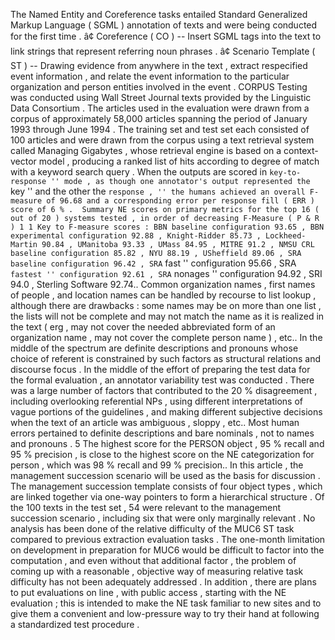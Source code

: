The Named Entity and Coreference tasks entailed Standard Generalized Markup Language ( SGML ) annotation of texts and were being conducted for the first time . 
â¢ Coreference ( CO ) -- Insert SGML tags into the text to link strings that represent referring noun phrases . 
â¢ Scenario Template ( ST ) -- Drawing evidence from anywhere in the text , extract respecified event information , and relate the event information to the particular organization and person entities involved in the event . 
CORPUS Testing was conducted using Wall Street Journal texts provided by the Linguistic Data Consortium . 
The articles used in the evaluation were drawn from a corpus of approximately 58,000 articles spanning the period of January 1993 through June 1994 . 
The training set and test set each consisted of 100 articles and were drawn from the corpus using a text retrieval system called Managing Gigabytes , whose retrieval engine is based on a context-vector model , producing a ranked list of hits according to degree of match with a keyword search query . 
When the outputs are scored in `` key-to-response '' mode , as though one annotator's output represented the `` key '' and the other the `` response , '' the humans achieved an overall F-measure of 96.68 and a corresponding error per response fill ( ERR ) score of 6 % . 
Summary NE scores on primary metrics for the top 16 ( out of 20 ) systems tested , in order of decreasing F-Measure ( P & R ) 1 1 Key to F-measure scores : BBN baseline configuration 93.65 , BBN experimental configuration 92.88 , Knight-Ridder 85.73 , Lockheed-Martin 90.84 , UManitoba 93.33 , UMass 84.95 , MITRE 91.2 , NMSU CRL baseline configuration 85.82 , NYU 88.19 , USheffield 89.06 , SRA baseline configuration 96.42 , SRA `` fast '' configuration 95.66 , SRA `` fastest '' configuration 92.61 , SRA `` nonages '' configuration 94.92 , SRI 94.0 , Sterling Software 92.74.. 
Common organization names , first names of people , and location names can be handled by recourse to list lookup , although there are drawbacks : some names may be on more than one list , the lists will not be complete and may not match the name as it is realized in the text ( erg , may not cover the needed abbreviated form of an organization name , may not cover the complete person name ) , etc.. 
In the middle of the spectrum are definite descriptions and pronouns whose choice of referent is constrained by such factors as structural relations and discourse focus . 
In the middle of the effort of preparing the test data for the formal evaluation , an annotator variability test was conducted . 
There was a large number of factors that contributed to the 20 % disagreement , including overlooking referential NPs , using different interpretations of vague portions of the guidelines , and making different subjective decisions when the text of an article was ambiguous , sloppy , etc.. 
Most human errors pertained to definite descriptions and bare nominals , not to names and pronouns . 
5 The highest score for the PERSON object , 95 % recall and 95 % precision , is close to the highest score on the NE categorization for person , which was 98 % recall and 99 % precision.. 
In this article , the management succession scenario will be used as the basis for discussion . 
The management succession template consists of four object types , which are linked together via one-way pointers to form a hierarchical structure . 
Of the 100 texts in the test set , 54 were relevant to the management succession scenario , including six that were only marginally relevant . 
No analysis has been done of the relative difficulty of the MUC6 ST task compared to previous extraction evaluation tasks . 
The one-month limitation on development in preparation for MUC6 would be difficult to factor into the computation , and even without that additional factor , the problem of coming up with a reasonable , objective way of measuring relative task difficulty has not been adequately addressed . 
In addition , there are plans to put evaluations on line , with public access , starting with the NE evaluation ; this is intended to make the NE task familiar to new sites and to give them a convenient and low-pressure way to try their hand at following a standardized test procedure . 
